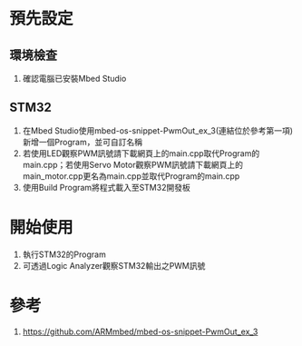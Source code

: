 # 預先設定
## 環境檢查
1. 確認電腦已安裝Mbed Studio
## STM32
1. 在Mbed Studio使用mbed-os-snippet-PwmOut_ex_3(連結位於參考第一項)新增一個Program，並可自訂名稱
2. 若使用LED觀察PWM訊號請下載網頁上的main.cpp取代Program的main.cpp；若使用Servo Motor觀察PWM訊號請下載網頁上的main_motor.cpp更名為main.cpp並取代Program的main.cpp
3. 使用Build Program將程式載入至STM32開發板
# 開始使用
1. 執行STM32的Program
2. 可透過Logic Analyzer觀察STM32輸出之PWM訊號
# 參考
1. https://github.com/ARMmbed/mbed-os-snippet-PwmOut_ex_3

